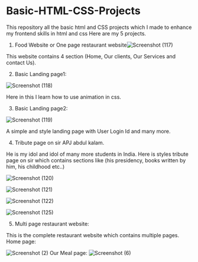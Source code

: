 # Basic-HTML-CSS-Projects
This repository all the basic html and CSS projects which I made to enhance my frontend skills in html and css
Here are my 5 projects.

1) Food Website or One page restaurant website![Screenshot (117)](https://user-images.githubusercontent.com/113618935/190488649-d9e7e7d3-b167-4d26-9fec-47acb5003e74.png)

This website contains 4 section (Home, Our clients, Our Services and contact Us). 

2) Basic Landing page1:

![Screenshot (118)](https://user-images.githubusercontent.com/113618935/190490591-79db1d4f-74de-4a26-8d75-f843fbec08c3.png)

Here in this I learn how to use animation in css.

3) Basic Landing page2:

![Screenshot (119)](https://user-images.githubusercontent.com/113618935/190490841-85f51890-86ce-4ad0-84fe-a36c5f920bdd.png)

A simple and style landing page with User Login Id and many more.

4) Tribute page on sir APJ abdul kalam.

He is my idol and idol of many more students in India. Here is styles tribute page on sir which contains sections like (his presidency, books written by him, his childhood etc..)

![Screenshot (120)](https://user-images.githubusercontent.com/113618935/190491616-580555ef-1883-4f99-9038-43bbf6345782.png)

![Screenshot (121)](https://user-images.githubusercontent.com/113618935/190491670-bf764b2d-09b8-4e87-a3e2-ab27729d190c.png)

![Screenshot (122)](https://user-images.githubusercontent.com/113618935/190491682-1f5d0ea0-b7ea-4b4e-ae84-28aeee90a078.png)

![Screenshot (125)](https://user-images.githubusercontent.com/113618935/190491726-c7755888-e5bf-4d0e-81ce-e55cb81af9a8.png)


5) Multi page restaurant website:

This is the complete restaurant website which contains multiple pages.
Home page:

![Screenshot (2)](https://user-images.githubusercontent.com/113618935/190492003-c19d088f-c9dd-41f8-894d-ee0fc07f6ef1.png)
Our Meal page:
![Screenshot (6)](https://user-images.githubusercontent.com/113618935/190492098-6b66028d-2e8f-4023-81ce-4cc309fbf124.png)
